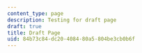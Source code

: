 ```yaml
---
content_type: page
description: Testing for draft page
draft: true
title: Draft Page
uid: 84b73c84-dc20-4084-80a5-804be3cb0b6f
---
```

